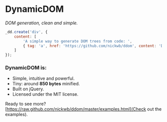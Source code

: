 DynamicDOM
==========
*DOM generation, clean and simple.*

```javascript
_dd.create('div', {
    content: [
        'A simple way to generate DOM trees from code: ',
        { tag: 'a', href: 'https://github.com/nickwb/ddom', content: 'DynamicDOM'}
    ]
});
```

### DynamicDOM is:

+ Simple, intuitive and powerful.
+ Tiny: around **850 bytes** minified.
+ Built on jQuery.
+ Licensed under the MIT license.

Ready to see more? [https://raw.github.com/nickwb/ddom/master/examples.html](Check out the examples).

